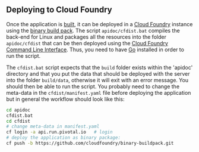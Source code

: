 ## Deploying to Cloud Foundry
Once the application is [built](https://github.com/USEPA/USEEIO_API), it can be deployed in a [Cloud Foundry](https://cloudfoundry.org/)
instance using the [binary build pack](https://docs.cloudfoundry.org/buildpacks/binary/index.html).
The script `apidoc/cfdist.bat` compiles the back-end for Linux and packages all the
resources into the folder `apidoc/cfdist` that can be then deployed using the
[Cloud Foundry Command Line Interface](https://docs.cloudfoundry.org/cf-cli/).
Thus, you need to have [Go](https://golang.org/) installed in order to run the
script.

The `cfdist.bat` script expects that the `build` folder exists within the 'apidoc' directory and that
you put the data that should be deployed with the server into the folder
`build/data`, otherwise it will exit with an error message. You should
then be able to run the script. You probably need to change the meta-data in the
`cfdist/manifest.yaml` file before deploying the application but in general the
workflow should look like this:

```bash
cd apidoc
cfdist.bat
cd cfdist
# change meta-data in manifest.yaml
cf login -a api.run.pivotal.io   # login
# deploy the application as binary package:
cf push -b https://github.com/cloudfoundry/binary-buildpack.git
```
